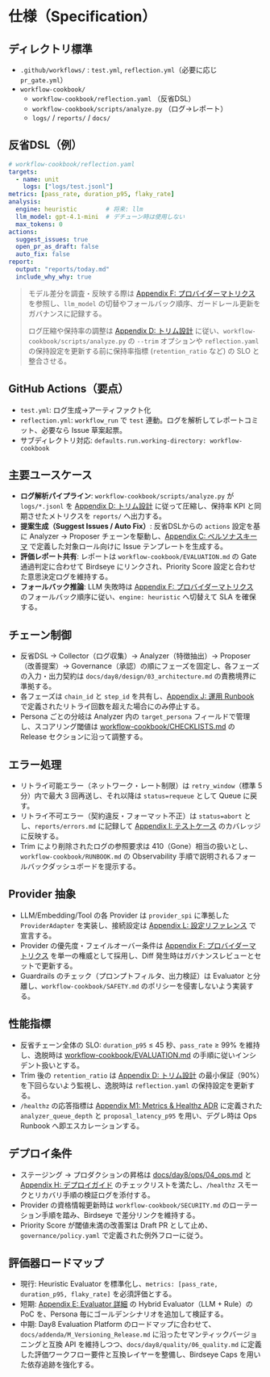 # 仕様（Specification）

## ディレクトリ標準
- `.github/workflows/` : `test.yml`, `reflection.yml`（必要に応じ `pr_gate.yml`）
- `workflow-cookbook/`
  - `workflow-cookbook/reflection.yaml` （反省DSL）
  - `workflow-cookbook/scripts/analyze.py` （ログ→レポート）
  - `logs/` / `reports/` / `docs/`

## 反省DSL（例）
```yaml
# workflow-cookbook/reflection.yaml
targets:
  - name: unit
    logs: ["logs/test.jsonl"]
metrics: [pass_rate, duration_p95, flaky_rate]
analysis:
  engine: heuristic        # 将来: llm
  llm_model: gpt-4.1-mini  # デチューン時は使用しない
  max_tokens: 0
actions:
  suggest_issues: true
  open_pr_as_draft: false
  auto_fix: false
report:
  output: "reports/today.md"
  include_why_why: true
```

> モデル差分を調査・反映する際は [Appendix F: プロバイダーマトリクス](../../addenda/F_Provider_Matrix.md) を参照し、`llm_model` の切替やフォールバック順序、ガードレール更新をガバナンスに記録する。
>
> ログ圧縮や保持率の調整は [Appendix D: トリム設計](../../addenda/D_Trim_Design.md) に従い、`workflow-cookbook/scripts/analyze.py` の `--trim` オプションや `reflection.yaml` の保持設定を更新する前に保持率指標 (`retention_ratio` など) の SLO と整合させる。

## GitHub Actions（要点）
- `test.yml`: ログ生成→アーティファクト化
- `reflection.yml`: `workflow_run` で `test` 連動。ログを解析してレポートコミット、必要なら Issue 草案起票。
- サブディレクトリ対応: `defaults.run.working-directory: workflow-cookbook`

## 主要ユースケース
- **ログ解析パイプライン**: `workflow-cookbook/scripts/analyze.py` が `logs/*.jsonl` を [Appendix D: トリム設計](../../addenda/D_Trim_Design.md) に従って圧縮し、保持率 KPI と同期させたメトリクスを `reports/` へ出力する。
- **提案生成（Suggest Issues / Auto Fix）**: 反省DSLからの `actions` 設定を基に Analyzer → Proposer チェーンを駆動し、[Appendix C: ペルソナスキーマ](../../addenda/C_Persona_Schema.md) で定義した対象ロール向けに Issue テンプレートを生成する。
- **評価レポート共有**: レポートは `workflow-cookbook/EVALUATION.md` の Gate 通過判定に合わせて Birdseye にリンクされ、Priority Score 設定と合わせた意思決定ログを維持する。
- **フォールバック推論**: LLM 失敗時は [Appendix F: プロバイダーマトリクス](../../addenda/F_Provider_Matrix.md) のフォールバック順序に従い、`engine: heuristic` へ切替えて SLA を確保する。

## チェーン制御
- 反省DSL → Collector（ログ収集）→ Analyzer（特徴抽出）→ Proposer（改善提案）→ Governance（承認）の順にフェーズを固定し、各フェーズの入力・出力契約は `docs/day8/design/03_architecture.md` の責務境界に準拠する。
- 各フェーズは `chain_id` と `step_id` を共有し、[Appendix J: 運用 Runbook](../../addenda/J_Runbook.md) で定義されたリトライ回数を超えた場合にのみ停止する。
- Persona ごとの分岐は Analyzer 内の `target_persona` フィールドで管理し、スコアリング閾値は [workflow-cookbook/CHECKLISTS.md](../../../workflow-cookbook/CHECKLISTS.md) の Release セクションに沿って調整する。

## エラー処理
- リトライ可能エラー（ネットワーク・レート制限）は `retry_window`（標準 5 分）内で最大 3 回再送し、それ以降は `status=requeue` として Queue に戻す。
- リトライ不可エラー（契約違反・フォーマット不正）は `status=abort` とし、`reports/errors.md` に記録して [Appendix I: テストケース](../../addenda/I_Test_Cases.md) のカバレッジに反映する。
- Trim により削除されたログの参照要求は 410（Gone）相当の扱いとし、`workflow-cookbook/RUNBOOK.md` の Observability 手順で説明されるフォールバックダッシュボードを提示する。

## Provider 抽象
- LLM/Embedding/Tool の各 Provider は `provider_spi` に準拠した `ProviderAdapter` を実装し、接続設定は [Appendix L: 設定リファレンス](../../addenda/L_Config_Reference.md) で宣言する。
- Provider の優先度・フェイルオーバー条件は [Appendix F: プロバイダーマトリクス](../../addenda/F_Provider_Matrix.md) を単一の権威として採用し、Diff 発生時はガバナンスレビューとセットで更新する。
- Guardrails のチェック（プロンプトフィルタ、出力検証）は Evaluator と分離し、`workflow-cookbook/SAFETY.md` のポリシーを侵害しないよう実装する。

## 性能指標
- 反省チェーン全体の SLO: `duration_p95` ≤ 45 秒、`pass_rate` ≥ 99% を維持し、逸脱時は [workflow-cookbook/EVALUATION.md](../../../workflow-cookbook/EVALUATION.md) の手順に従いインシデント扱いとする。
- Trim 後の `retention_ratio` は [Appendix D: トリム設計](../../addenda/D_Trim_Design.md) の最小保証（90%）を下回らないよう監視し、逸脱時は `reflection.yaml` の保持設定を更新する。
- `/healthz` の応答指標は [Appendix M1: Metrics & Healthz ADR](../../addenda/M1_Metrics_Healthz_ADR.md) に定義された `analyzer_queue_depth` と `proposal_latency_p95` を用い、デグレ時は Ops Runbook へ即エスカレーションする。

## デプロイ条件
- ステージング → プロダクションの昇格は [docs/day8/ops/04_ops.md](../ops/04_ops.md) と [Appendix H: デプロイガイド](../../addenda/H_Deploy_Guide.md) のチェックリストを満たし、`/healthz` スモークとリカバリ手順の検証ログを添付する。
- Provider の資格情報更新時は `workflow-cookbook/SECURITY.md` のローテーション手順を踏み、Birdseye で差分リンクを維持する。
- Priority Score が閾値未満の改善案は Draft PR として止め、`governance/policy.yaml` で定義された例外フローに従う。

## 評価器ロードマップ
- 現行: Heuristic Evaluator を標準化し、`metrics: [pass_rate, duration_p95, flaky_rate]` を必須評価とする。
- 短期: [Appendix E: Evaluator 詳細](../../addenda/E_Evaluator_Details.md) の Hybrid Evaluator（LLM + Rule）の PoC を、Persona 毎にゴールデンシナリオを追加して検証する。
- 中期: Day8 Evaluation Platform のロードマップに合わせて、`docs/addenda/M_Versioning_Release.md` に沿ったセマンティックバージョニングと互換 API を維持しつつ、`docs/day8/quality/06_quality.md` に定義した評価ワークフロー要件と互換レイヤーを整備し、Birdseye Caps を用いた依存追跡を強化する。
